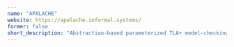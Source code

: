```yaml
---
name: "APALACHE"
website: https://apalache.informal.systems/
former: false
short_description: "Abstraction-based parameterized TLA+ model-checking."
---
```


<!--
Custom content goes here.
-->